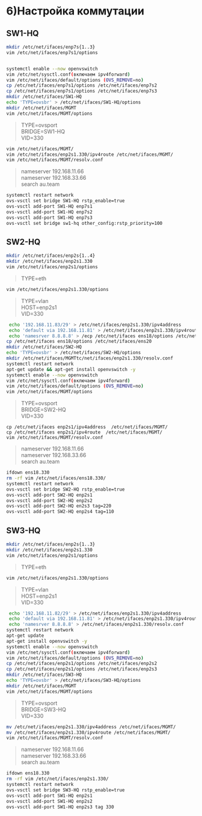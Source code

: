 # 6)Настройка коммутации
## SW1-HQ
``` bash
mkdir /etc/net/ifaces/enp7s{1..3}
vim /etc/net/ifaces/enp7s1/options
```



``` bash

systemctl enable --now openvswitch
vim /etc/net/sysctl.conf(включаем ipv4forward)
vim /etc/net/ifaces/default/options (OVS_REMOVE=no)
cp /etc/net/ifaces/enp7s1/options /etc/net/ifaces/enp7s2
cp /etc/net/ifaces/enp7s1/options /etc/net/ifaces/enp7s3
mkdir /etc/net/ifaces/SW1-HQ
echo 'TYPE=ovsbr' > /etc/net/ifaces/SW1-HQ/options
mkdir /etc/net/ifaces/MGMT
vim /etc/net/ifaces/MGMT/options
```
> TYPE=ovsport  
> BRIDGE=SW1-HQ  
> VID=330
``` bash
vim /etc/net/ifaces/MGMT/
vim /etc/net/ifaces/enp2s1.330/ipv4route /etc/net/ifaces/MGMT/
vim /etc/net/ifaces/MGMT/resolv.conf
```
> nameserver 192.168.11.66  
> nameserver 192.168.33.66  
> search au.team
``` bash
systemctl restart network
ovs-vsctl set bridge SW1-HQ rstp_enable=true
ovs-vsctl add-port SW1-HQ enp7s1
ovs-vsctl add-port SW1-HQ enp7s2 
ovs-vsctl add-port SW1-HQ enp7s3
ovs-vsctl set bridge sw1-hq other_config:rstp_priority=100
```
## SW2-HQ
``` bash
mkdir /etc/net/ifaces/enp2s{1..4}
mkdir /etc/net/ifaces/enp2s1.330
vim /etc/net/ifaces/enp2s1/options
```
> TYPE=eth
``` bash
vim /etc/net/ifaces/enp2s1.330/options
```
> TYPE=vlan  
> HOST=enp2s1  
> VID=330
``` bash
 echo '192.168.11.83/29' > /etc/net/ifaces/enp2s1.330/ipv4address
 echo 'default via 192.168.11.81' > /etc/net/ifaces/enp2s1.330/ipv4route
 echo 'namesrver 8.8.8.8' > /ecp /etc/net/ifaces ens18/options /etc/net/ifaces/ens19
cp /etc/net/ifaces ens18/options /etc/net/ifaces/ens20
mkdir /etc/net/ifaces/SW2-HQ
echo 'TYPE=ovsbr' > /etc/net/ifaces/SW2-HQ/options
mkdir /etc/net/ifaces/MGMTtc/net/ifaces/enp2s1.330/resolv.conf
systemctl restart network
apt-get update && apt-get install openvswitch -y
systemctl enable --now openvswitch
vim /etc/net/sysctl.conf(включаем ipv4forward)
vim /etc/net/ifaces/default/options (OVS_REMOVE=no)
vim /etc/net/ifaces/MGMT/options
```
> TYPE=ovsport  
>  BRIDGE=SW2-HQ  
> VID=330
```
cp /etc/net/ifaces enp2s1/ipv4address  /etc/net/ifaces/MGMT/
cp /etc/net/ifaces enp2s1/ipv4route  /etc/net/ifaces/MGMT/
vim /etc/net/ifaces/MGMT/resolv.conf
```
> nameserver 192.168.11.66  
> nameserver 192.168.33.66  
> search au.team
``` bash
ifdown ens18.330
rm -rf vim /etc/net/ifaces/ens18.330/
systemctl restart network
ovs-vsctl set bridge SW2-HQ rstp_enable=true
ovs-vsctl add-port SW2-HQ enp2s1
ovs-vsctl add-port SW2-HQ enp2s2
ovs-vsctl add-port SW2-HQ en2s3 tag=220
ovs-vsctl add-port SW2-HQ enp2s4 tag=110
```
## SW3-HQ
``` bash
mkdir /etc/net/ifaces/enp2s{1..3}
mkdir /etc/net/ifaces/enp2s1.330
vim /etc/net/ifaces/enp2s1/options
```
> TYPE=eth
``` bash
vim /etc/net/ifaces/enp2s1.330/options
```
> TYPE=vlan  
> HOST=enp2s1  
> VID=330
``` bash
 echo '192.168.11.82/29' > /etc/net/ifaces/enp2s1.330/ipv4address
 echo 'default via 192.168.11.81' > /etc/net/ifaces/enp2s1.330/ipv4route
 echo 'namesrver 8.8.8.8' > /etc/net/ifaces/enp2s1.330/resolv.conf
systemctl restart network
apt-get update
apt-get install openvswitch -y
systemctl enable --now openvswitch
vim /etc/net/sysctl.conf(включаем ipv4forward)
vim /etc/net/ifaces/default/options (OVS_REMOVE=no)
cp /etc/net/ifaces/enp2s1/options /etc/net/ifaces/enp2s2
cp /etc/net/ifaces/enp2s1/options /etc/net/ifaces/enp2s3
mkdir /etc/net/ifaces/SW3-HQ
echo 'TYPE=ovsbr' > /etc/net/ifaces/SW3-HQ/options
mkdir /etc/net/ifaces/MGMT
vim /etc/net/ifaces/MGMT/options
```
> TYPE=ovsport  
>  BRIDGE=SW3-HQ  
> VID=330
``` bash
mv /etc/net/ifaces/enp2s1.330/ipv4address /etc/net/ifaces/MGMT/
mv /etc/net/ifaces/enp2s1.330/ipv4route /etc/net/ifaces/MGMT/
vim /etc/net/ifaces/MGMT/resolv.conf
```
> nameserver 192.168.11.66  
> nameserver 192.168.33.66  
> search au.team
``` bash
ifdown ens18.330
rm -rf vim /etc/net/ifaces/enp2s1.330/
systemctl restart network
ovs-vsctl set bridge SW3-HQ rstp_enable=true
ovs-vsctl add-port SW1-HQ enp2s1
ovs-vsctl add-port SW1-HQ enp2s2
ovs-vsctl add-port SW1-HQ enp2s3 tag 330
